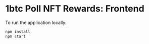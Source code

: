 # 1btc Poll NFT Rewards: Frontend

To run the application locally:

```bash
npm install
npm start
```
